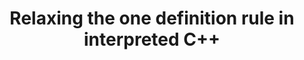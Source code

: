 ---
layout: default
title: Relaxing the one definition rule in interpreted C++
authors: Javier López-Gómez, Javier Fernández, David del Rio Astorga, Vassil Vassilev, Axel Naumann and J. Daniel García
publication: Proceedings of the 29th International Conference on Compiler Construction February 2020 Pages 212–222
type: CLING
doi: 10.5281/zenodo.3579301
---